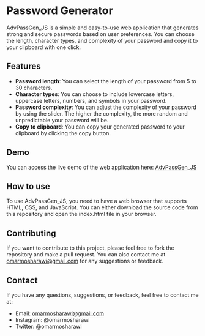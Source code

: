 # Password Generator

AdvPassGen_JS is a simple and easy-to-use web application that generates strong and secure passwords based on user preferences. You can choose the length, character types, and complexity of your password and copy it to your clipboard with one click.

## Features

- **Password length**: You can select the length of your password from 5 to 30 characters.
- **Character types**: You can choose to include lowercase letters, uppercase letters, numbers, and symbols in your password.
- **Password complexity**: You can adjust the complexity of your password by using the slider. The higher the complexity, the more random and unpredictable your password will be.
- **Copy to clipboard**: You can copy your generated password to your clipboard by clicking the copy button.

## Demo
You can access the live demo of the web application here: [AdvPassGen_JS](https://omarmosharawi.github.io/AdvPassGen_JS/)

## How to use

To use AdvPassGen_JS, you need to have a web browser that supports HTML, CSS, and JavaScript. You can either download the source code from this repository and open the index.html file in your browser.

## Contributing
If you want to contribute to this project, please feel free to fork the repository and make a pull request. You can also contact me at omarmosharawi@gmail.com for any suggestions or feedback.

## Contact
If you have any questions, suggestions, or feedback, feel free to contact me at:

- Email: omarmosharawi@gmail.com
- Instagram: @omarmosharawi
- Twitter: @omarmosharawi
